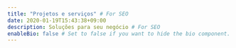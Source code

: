 ```yaml
---
title: "Projetos e serviços" # For SEO
date: 2020-01-19T15:43:38+09:00
description: Soluções para seu negócio # For SEO
enableBio: false # Set to false if you want to hide the bio component.
---
```

